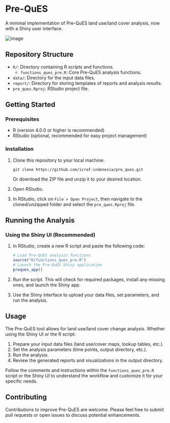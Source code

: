 # Pre-QuES

A minimal implementation of Pre-QuES land use/land cover analysis, now with a Shiny user interface.

![image](https://github.com/user-attachments/assets/9e3777ca-7baf-4f26-9c30-bb589f982425)


## Repository Structure

- `R/`: Directory containing R scripts and functions.
  - `functions_ques_pre.R`: Core Pre-QuES analysis functions.
- `data/`: Directory for the input data files.
- `report/`: Directory for storing templates of reports and analysis results.
- `pre_ques.Rproj`: RStudio project file.

## Getting Started

### Prerequisites

- R (version 4.0.0 or higher is recommended)
- RStudio (optional, recommended for easy project management)

### Installation

1. Clone this repository to your local machine:
   ```
   git clone https://github.com/icraf-indonesia/pre_ques.git
   ```
   Or download the ZIP file and unzip it to your desired location.

2. Open RStudio.

3. In RStudio, click on `File > Open Project`, then navigate to the cloned/unzipped folder and select the `pre_ques.Rproj` file.

## Running the Analysis

### Using the Shiny UI (Recommended)

1. In RStudio, create a new R script and paste the following code:

   ```r
   # Load Pre-QuES analysis functions
   source("R/functions_ques_pre.R")          
   # Launch the Pre-QuES Shiny application
   preques_app()
   ```

2. Run the script. This will check for required packages, install any missing ones, and launch the Shiny app.

3. Use the Shiny interface to upload your data files, set parameters, and run the analysis.

## Usage

The Pre-QuES tool allows for land use/land cover change analysis. Whether using the Shiny UI or the R script:

1. Prepare your input data files (land use/cover maps, lookup tables, etc.).
2. Set the analysis parameters (time points, output directory, etc.).
3. Run the analysis.
4. Review the generated reports and visualizations in the output directory.

Follow the comments and instructions within the `functions_ques_pre.R` script or the Shiny UI to understand the workflow and customize it for your specific needs.

## Contributing

Contributions to improve Pre-QuES are welcome. Please feel free to submit pull requests or open issues to discuss potential enhancements.
